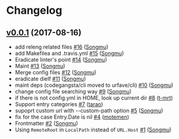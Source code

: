 # Changelog

## [v0.0.1](https://github.com/motemen/blogsync/compare/...v0.0.1) (2017-08-16)

* add releng related files [#16](https://github.com/motemen/blogsync/pull/16) ([Songmu](https://github.com/Songmu))
* add Makefilea and .travis.yml [#15](https://github.com/motemen/blogsync/pull/15) ([Songmu](https://github.com/Songmu))
* Eradicate linter's point [#14](https://github.com/motemen/blogsync/pull/14) ([Songmu](https://github.com/Songmu))
* Maint [#13](https://github.com/motemen/blogsync/pull/13) ([Songmu](https://github.com/Songmu))
* Merge config files [#12](https://github.com/motemen/blogsync/pull/12) ([Songmu](https://github.com/Songmu))
* eradicate dieIf [#11](https://github.com/motemen/blogsync/pull/11) ([Songmu](https://github.com/Songmu))
* maint deps (codegangsta/cli moved to urfave/cli) [#10](https://github.com/motemen/blogsync/pull/10) ([Songmu](https://github.com/Songmu))
* change config file searching way [#9](https://github.com/motemen/blogsync/pull/9) ([Songmu](https://github.com/Songmu))
* if there is not config.yml in HOME, look up current dir [#8](https://github.com/motemen/blogsync/pull/8) ([t-mrt](https://github.com/t-mrt))
* Support entry categories [#7](https://github.com/motemen/blogsync/pull/7) ([tarao](https://github.com/tarao))
* supoprt custom url with --custom-path option [#5](https://github.com/motemen/blogsync/pull/5) ([Songmu](https://github.com/Songmu))
* fix for the case Entry.Date is nil [#4](https://github.com/motemen/blogsync/pull/4) ([motemen](https://github.com/motemen))
* Frontmatter [#2](https://github.com/motemen/blogsync/pull/2) ([Songmu](https://github.com/Songmu))
* Using `RemoteRoot` in `LocalPath` instead of `URL.Host` [#1](https://github.com/motemen/blogsync/pull/1) ([Songmu](https://github.com/Songmu))
